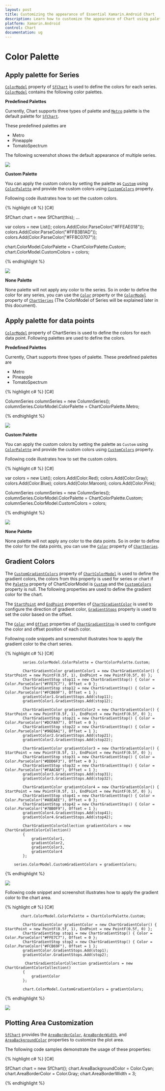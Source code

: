 ```yaml
---
layout: post
title: Customizing the appearance of Essential Xamarin.Android Chart
description: Learn how to customize the appearance of Chart using palettes.
platform: Xamarin.Android
control: Chart
documentation: ug
---
```


# Color Palette

## Apply palette for Series

[`ColorModel`](https://help.syncfusion.com/cr/cref_files/xamarin-android/Syncfusion.SfChart.Android~Com.Syncfusion.Charts.ChartBase~ColorModel.html) property of [`SfChart`](http://help.syncfusion.com/cr/cref_files/xamarin-android/Syncfusion.SfChart.Android~Com.Syncfusion.Charts.SfChart.html) is used to define the colors for each series. [`ColorModel`](https://help.syncfusion.com/cr/cref_files/xamarin-android/Syncfusion.SfChart.Android~Com.Syncfusion.Charts.ChartBase~ColorModel.html) contains the following color palettes.

**Predefined Palettes**

Currently, Chart supports three types of palette and [`Metro`](https://help.syncfusion.com/cr/cref_files/xamarin-android/Syncfusion.SfChart.Android~Com.Syncfusion.Charts.ChartColorPalette.html) palette is the default palette for [`SfChart`](https://help.syncfusion.com/cr/cref_files/xamarin-android/Syncfusion.SfChart.Android~Com.Syncfusion.Charts.SfChart.html).

These predefined palettes are

* Metro
* Pineapple
* TomatoSpectrum

 The following screenshot shows the default appearance of multiple series.

![](appearance_images/appearance_img1.png)

**Custom Palette**

You can apply the custom colors by setting the palette as [`Custom`](https://help.syncfusion.com/cr/cref_files/xamarin-android/Syncfusion.SfChart.Android~Com.Syncfusion.Charts.ChartColorPalette.html) using [`ColorPalette`](https://help.syncfusion.com/cr/cref_files/xamarin-android/Syncfusion.SfChart.Android~Com.Syncfusion.Charts.ChartColorModel~ColorPalette.html) and provide the custom colors using [`CustomColors`](https://help.syncfusion.com/cr/cref_files/xamarin-android/Syncfusion.SfChart.Android~Com.Syncfusion.Charts.ChartColorModel~CustomColors.html) property.

Following code illustrates how to set the custom colors.

{% highlight c# %} 
[C#]

SfChart chart = new SfChart(this);
...

var colors = new List<Color>();
colors.Add(Color.ParseColor("#FFEAE018"));
colors.Add(Color.ParseColor("#FFB3B1AD"));
colors.Add(Color.ParseColor("#FF8C0707"));

chart.ColorModel.ColorPalette = ChartColorPalette.Custom;
chart.ColorModel.CustomColors = colors;

{% endhighlight %}

![](appearance_images/appearance_img2.png)

**None Palette**

None palette will not apply any color to the series. So in order to define the color for any series, you can use the [`Color`](http://help.syncfusion.com/cr/cref_files/xamarin-android/Syncfusion.SfChart.Android~Com.Syncfusion.Charts.ChartSeries~Color.html) property or the [`ColorModel`](http://help.syncfusion.com/cr/cref_files/xamarin-android/Syncfusion.SfChart.Android~Com.Syncfusion.Charts.ChartSeries~ColorModel.html) property of [`ChartSeries`](https://help.syncfusion.com/cr/cref_files/xamarin-android/Syncfusion.SfChart.Android~Com.Syncfusion.Charts.ChartSeries.html) (The ColorModel of Series will be explained later in this document).

## Apply palette for data points

[`ColorModel`](http://help.syncfusion.com/cr/cref_files/xamarin-android/Syncfusion.SfChart.Android~Com.Syncfusion.Charts.ChartSeries~ColorModel.html) property of ChartSeries is used to define the colors for each data point. Following palettes are used to define the colors.

**Predefined Palettes**

Currently, Chart supports three types of palette. These predefined palettes are

* Metro
* Pineapple
* TomatoSpectrum

{% highlight c# %} 
[C#]

ColumnSeries columnSeries = new ColumnSeries();
columnSeries.ColorModel.ColorPalette = ChartColorPalette.Metro;

{% endhighlight %}

![](appearance_images/appearance_img3.png)

**Custom Palette**

You can apply the custom colors by setting the palette as `Custom` using [`ColorPalette`](https://help.syncfusion.com/cr/cref_files/xamarin-android/Syncfusion.SfChart.Android~Com.Syncfusion.Charts.ChartColorModel~ColorPalette.html) and provide the custom colors using [`CustomColors`](https://help.syncfusion.com/cr/cref_files/xamarin-android/Syncfusion.SfChart.Android~Com.Syncfusion.Charts.ChartColorModel~CustomColors.html) property.

Following code illustrates how to set the custom colors.

{% highlight c# %} 
[C#]

var colors = new List<Color>();
colors.Add(Color.Red);
colors.Add(Color.Gray);
colors.Add(Color.Blue);
colors.Add(Color.Maroon);
colors.Add(Color.Pink);

ColumnSeries columnSeries = new ColumnSeries();
columnSeries.ColorModel.ColorPalette = ChartColorPalette.Custom;
columnSeries.ColorModel.CustomColors = colors;

{% endhighlight %}

![](appearance_images/appearance_img4.png)

**None Palette**

None palette will not apply any color to the data points. So in order to define the color for the data points, you can use the [`Color`](http://help.syncfusion.com/cr/cref_files/xamarin-android/Syncfusion.SfChart.Android~Com.Syncfusion.Charts.ChartSeries~Color.html) property of [`ChartSeries`](https://help.syncfusion.com/cr/cref_files/xamarin-android/Syncfusion.SfChart.Android~Com.Syncfusion.Charts.ChartSeries.html).

## Gradient Colors

The [`CustomGradientColors`](https://help.syncfusion.com/cr/cref_files/xamarin-android/Syncfusion.SfChart.Android~Com.Syncfusion.Charts.ChartColorModel~CustomGradientColors.html) property of [`ChartColorModel`](https://help.syncfusion.com/cr/cref_files/xamarin-android/Syncfusion.SfChart.Android~Com.Syncfusion.Charts.ChartColorModel.html) is used to define the gradient colors, the colors from this property is used for series or chart if the [`Palette`](https://help.syncfusion.com/cr/cref_files/xamarin-android/Syncfusion.SfChart.Android~Com.Syncfusion.Charts.ChartColorModel~ColorPalette.html) property of ChartColorModel is [`Custom`](https://help.syncfusion.com/cr/cref_files/xamarin-android/Syncfusion.SfChart.Android~Com.Syncfusion.Charts.ChartColorPalette.html) and the [`CustomColors`](https://help.syncfusion.com/cr/cref_files/xamarin-android/Syncfusion.SfChart.Android~Com.Syncfusion.Charts.ChartColorModel~CustomColors.html) property is null. The following properties are used to define the gradient color for the chart.

The [`StartPoint`](https://help.syncfusion.com/cr/cref_files/xamarin-android/Syncfusion.SfChart.Android~Com.Syncfusion.Charts.ChartGradientColor~StartPoint.html) and [`EndPoint`](https://help.syncfusion.com/cr/cref_files/xamarin-android/Syncfusion.SfChart.Android~Com.Syncfusion.Charts.ChartGradientColor~EndPoint.html)  properties of [`ChartGradientColor`](https://help.syncfusion.com/cr/cref_files/xamarin-android/Syncfusion.SfChart.Android~Com.Syncfusion.Charts.ChartGradientColor.html) is used to configure the direction of gradient color, [`GradientStops`](https://help.syncfusion.com/cr/cref_files/xamarin-android/Syncfusion.SfChart.Android~Com.Syncfusion.Charts.ChartGradientColor~GradientStops.html)  property is used to set the color based on the offset.

The [`Color`](https://help.syncfusion.com/cr/cref_files/xamarin-android/Syncfusion.SfChart.Android~Com.Syncfusion.Charts.ChartGradientStop~Color.html) and [`Offset`](https://help.syncfusion.com/cr/cref_files/xamarin-android/Syncfusion.SfChart.Android~Com.Syncfusion.Charts.ChartGradientStop~Offset.html) properties of [`ChartGradientStop`](https://help.syncfusion.com/cr/cref_files/xamarin-android/Syncfusion.SfChart.Android~Com.Syncfusion.Charts.ChartGradientStop.html) is used to configure the color and offset position of each color. 

Following code snippets and screenshot illustrates how to apply the gradient color to the chart series.

{% highlight c# %} 
[C#]

            series.ColorModel.ColorPalette = ChartColorPalette.Custom;

            ChartGradientColor gradientColor1 = new ChartGradientColor() { StartPoint = new PointF(0.5f, 1), EndPoint = new PointF(0.5f, 0) };
            ChartGradientStop stop11 = new ChartGradientStop() { Color = Color.ParseColor("#FFE7C7"), Offset = 0 };
            ChartGradientStop stop12 = new ChartGradientStop() { Color = Color.ParseColor("#FCB69F"), Offset = 1 };
            gradientColor1.GradientStops.Add(stop11);
            gradientColor1.GradientStops.Add(stop12);

            ChartGradientColor gradientColor2 = new ChartGradientColor() { StartPoint = new PointF(0.5f, 1), EndPoint = new PointF(0.5f, 0) };
            ChartGradientStop stop21 = new ChartGradientStop() { Color = Color.ParseColor("#DCFA97"), Offset = 0 };
            ChartGradientStop stop22 = new ChartGradientStop() { Color = Color.ParseColor("#96E6A1"), Offset = 1 };
            gradientColor2.GradientStops.Add(stop21);
            gradientColor2.GradientStops.Add(stop22);

            ChartGradientColor gradientColor3 = new ChartGradientColor() { StartPoint = new PointF(0.5f, 1), EndPoint = new PointF(0.5f, 0) };
            ChartGradientStop stop31 = new ChartGradientStop() { Color = Color.ParseColor("#DDD6F3"), Offset = 0 };
            ChartGradientStop stop32 = new ChartGradientStop() { Color = Color.ParseColor("#FAACA8"), Offset = 1 };
            gradientColor3.GradientStops.Add(stop31);
            gradientColor3.GradientStops.Add(stop32);

            ChartGradientColor gradientColor4 = new ChartGradientColor() { StartPoint = new PointF(0.5f, 1), EndPoint = new PointF(0.5f, 0) };
            ChartGradientStop stop41 = new ChartGradientStop() { Color = Color.ParseColor("#A8EAEE"), Offset = 0 };
            ChartGradientStop stop42 = new ChartGradientStop() { Color = Color.ParseColor("#7BB0F9"), Offset = 1 };
            gradientColor4.GradientStops.Add(stop41);
            gradientColor4.GradientStops.Add(stop42);

            ChartGradientColorCollection gradientColors = new ChartGradientColorCollection()
            {
                gradientColor1,
                gradientColor2,
                gradientColor3,
                gradientColor4
            };

        series.ColorModel.CustomGradientColors = gradientColors;

{% endhighlight %}

![](appearance_images/gradient_series.png)

Following code snippet and screenshot illustrates how to apply the gradient color to the chart area.

{% highlight c# %} 
[C#]

           chart.ColorModel.ColorPalette = ChartColorPalette.Custom;

            ChartGradientColor gradientColor = new ChartGradientColor() { StartPoint = new PointF(0.5f, 1), EndPoint = new PointF(0.5f, 0) };
            ChartGradientStop stop1 = new ChartGradientStop() { Color = Color.ParseColor("#FFE7C7"), Offset = 0 };
            ChartGradientStop stop2 = new ChartGradientStop() { Color = Color.ParseColor("#FCB69F"), Offset = 1 };
            gradientColor.GradientStops.Add(stop1);
            gradientColor.GradientStops.Add(stop2);

             ChartGradientColorCollection gradientColors = new ChartGradientColorCollection()
            {
                gradientColor
            };

            chart.ColorModel.CustomGradientColors = gradientColors;

{% endhighlight %}

![](appearance_images/gradient_chart.png)

## Plotting Area Customization

[`SfChart`](http://help.syncfusion.com/cr/cref_files/xamarin-android/Syncfusion.SfChart.Android~Com.Syncfusion.Charts.SfChart.html) provides the [`AreaBorderColor`](https://help.syncfusion.com/cr/cref_files/xamarin-android/Syncfusion.SfChart.Android~Com.Syncfusion.Charts.ChartBase~AreaBorderColor.html), [`AreaBorderWidth`](https://help.syncfusion.com/cr/cref_files/xamarin-android/Syncfusion.SfChart.Android~Com.Syncfusion.Charts.ChartBase~AreaBorderWidth.html), and [`AreaBackgroundColor`](https://help.syncfusion.com/cr/cref_files/xamarin-android/Syncfusion.SfChart.Android~Com.Syncfusion.Charts.ChartBase~AreaBackgroundColor.html) properties to customize the plot area.

The following code samples demonstrate the usage of these properties:

{% highlight c# %} 
[C#]

SfChart chart = new SfChart();
chart.AreaBackgroundColor = Color.Cyan;
chart.AreaBorderColor = Color.Gray;
chart.AreaBorderWidth = 3;

{% endhighlight %}